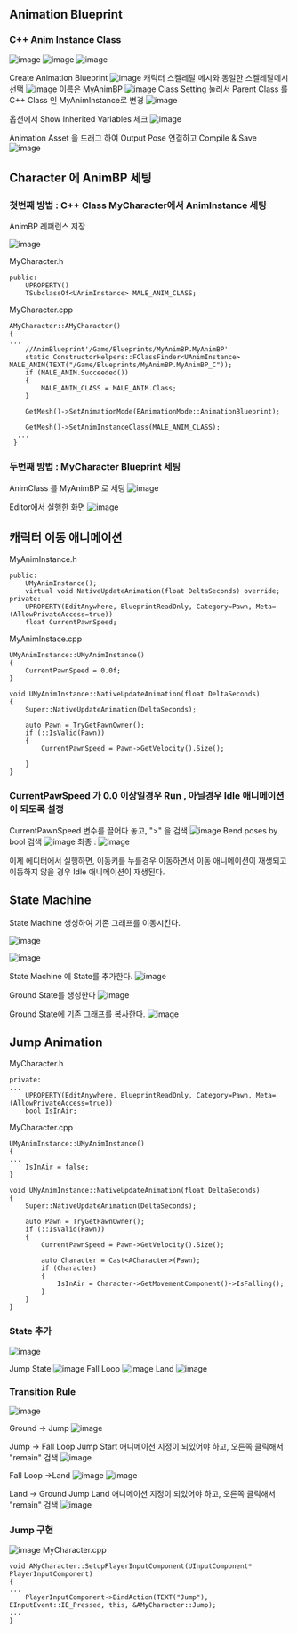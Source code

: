 ## Animation Blueprint 
### C++ Anim Instance Class
![image](https://user-images.githubusercontent.com/29656900/183334501-cbdadaf3-16ad-4c01-9c94-36ac08d216df.png)
![image](https://user-images.githubusercontent.com/29656900/183334598-014071fe-7a05-4d9e-8f2e-259e90e55139.png)
![image](https://user-images.githubusercontent.com/29656900/183334630-566c0738-8469-45d4-b6ba-6a8ff1c769fb.png)



Create Animation Blueprint 
![image](https://user-images.githubusercontent.com/29656900/183333625-03370f01-697c-4191-8f4a-dd5188ebb936.png)
캐릭터 스켈레탈 메시와 동일한 스켈레탈메시 선택
![image](https://user-images.githubusercontent.com/29656900/183335319-97fd9ad8-a050-427c-b4b9-6b6db5e17b16.png)
이름은 MyAnimBP 
![image](https://user-images.githubusercontent.com/29656900/183335417-285e3514-157b-4c5f-bab3-a411a0f8d3a6.png)
Class Setting 눌러서 Parent Class 를 C++ Class 인 MyAnimInstance로 변경
![image](https://user-images.githubusercontent.com/29656900/183335561-49991286-a47e-416c-853d-9defcf8046fc.png)

옵션에서 Show Inherited Variables 체크
![image](https://user-images.githubusercontent.com/29656900/183335758-4d3fe918-22f7-421f-aec7-0bf3d974e5d9.png)

Animation Asset 을 드래그 하여 Output Pose 연결하고 Compile & Save
![image](https://user-images.githubusercontent.com/29656900/183335968-6894d57a-fad2-4580-a5d1-ceb13a11b5c7.png)

## Character 에 AnimBP 세팅
### 첫번째 방법 : C++ Class MyCharacter에서 AnimInstance 세팅
AnimBP 레퍼런스 저장

![image](https://user-images.githubusercontent.com/29656900/183338372-f587912f-8261-4c7c-ad68-935cf3042074.png)

MyCharacter.h
```
public:
	UPROPERTY()
	TSubclassOf<UAnimInstance> MALE_ANIM_CLASS;
```
MyCharacter.cpp
```
AMyCharacter::AMyCharacter()
{
...
	//AnimBlueprint'/Game/Blueprints/MyAnimBP.MyAnimBP'
	static ConstructorHelpers::FClassFinder<UAnimInstance> MALE_ANIM(TEXT("/Game/Blueprints/MyAnimBP.MyAnimBP_C"));
	if (MALE_ANIM.Succeeded())
	{
		MALE_ANIM_CLASS = MALE_ANIM.Class;
	}

	GetMesh()->SetAnimationMode(EAnimationMode::AnimationBlueprint);

	GetMesh()->SetAnimInstanceClass(MALE_ANIM_CLASS);
  ...
 }
 ```

### 두번째 방법 : MyCharacter Blueprint 세팅
AnimClass 를 MyAnimBP 로 세팅
![image](https://user-images.githubusercontent.com/29656900/183336199-03f9046c-cf66-4b05-b15d-22d1f55c28c5.png)

Editor에서 실행한 화면
![image](https://user-images.githubusercontent.com/29656900/183336267-17925ea9-fdb5-4908-8fc5-fe8ad6960523.png)


## 캐릭터 이동 애니메이션

MyAnimInstance.h
```
public:
	UMyAnimInstance();
	virtual void NativeUpdateAnimation(float DeltaSeconds) override;
private:
	UPROPERTY(EditAnywhere, BlueprintReadOnly, Category=Pawn, Meta=(AllowPrivateAccess=true))
	float CurrentPawnSpeed;
```
MyAnimInstace.cpp
```
UMyAnimInstance::UMyAnimInstance()
{
	CurrentPawnSpeed = 0.0f;
}

void UMyAnimInstance::NativeUpdateAnimation(float DeltaSeconds)
{
	Super::NativeUpdateAnimation(DeltaSeconds);

	auto Pawn = TryGetPawnOwner();
	if (::IsValid(Pawn))
	{
		CurrentPawnSpeed = Pawn->GetVelocity().Size();
		
	}
}
```
### CurrentPawSpeed 가 0.0 이상일경우 Run , 아닐경우 Idle 애니메이션이 되도록 설정
CurrentPawnSpeed 변수를 끌어다 놓고, ">" 을 검색 
![image](https://user-images.githubusercontent.com/29656900/183343460-22d530d3-3dac-42b5-846e-72d8c32ac994.png)
Bend poses by bool 검색
![image](https://user-images.githubusercontent.com/29656900/183343553-8a0655cb-ac23-4cb9-8cd2-20e72bc6ba20.png)
최종 : 
![image](https://user-images.githubusercontent.com/29656900/183343667-a5a16e2d-19a3-4a9b-81e1-5e039a6e5414.png)


이제 에디터에서 실행하면, 이동키를 누를경우 이동하면서 이동 애니메이션이 재생되고 이동하지 않을 경우 Idle 애니메이션이 재생된다. 

## State Machine
State Machine 생성하여 기존 그래프를 이동시킨다.

![image](https://user-images.githubusercontent.com/29656900/183345211-cd55c667-d887-45a2-bbd3-7cf004743e3a.png)

![image](https://user-images.githubusercontent.com/29656900/183345424-9826b78d-9bc6-4c97-8297-bbbd2068bef6.png)

State Machine 에 State를 추가한다.
![image](https://user-images.githubusercontent.com/29656900/183345288-61848244-4453-4db2-9e93-8eb6ef8aa46c.png)

Ground State를 생성한다
![image](https://user-images.githubusercontent.com/29656900/183345322-f751e5f9-2fa8-400e-893c-ff84d19f1d2d.png)

Ground State에 기존 그래프를 복사한다.
![image](https://user-images.githubusercontent.com/29656900/183345378-0a29d8ab-989a-4940-af83-ee96a5827b2b.png)


## Jump Animation
MyCharacter.h
```
private:
...
	UPROPERTY(EditAnywhere, BlueprintReadOnly, Category=Pawn, Meta=(AllowPrivateAccess=true))
	bool IsInAir;
```
MyCharacter.cpp
```
UMyAnimInstance::UMyAnimInstance()
{
...
	IsInAir = false;
}

void UMyAnimInstance::NativeUpdateAnimation(float DeltaSeconds)
{
	Super::NativeUpdateAnimation(DeltaSeconds);

	auto Pawn = TryGetPawnOwner();
	if (::IsValid(Pawn))
	{
		CurrentPawnSpeed = Pawn->GetVelocity().Size();
		
		auto Character = Cast<ACharacter>(Pawn);
		if (Character)
		{
			IsInAir = Character->GetMovementComponent()->IsFalling();
		}
	}
}
```

### State 추가
![image](https://user-images.githubusercontent.com/29656900/183347337-1ba7d6b3-2a99-4fa2-b337-b0ed6aad56a9.png)

Jump State
![image](https://user-images.githubusercontent.com/29656900/183347439-5984e9b4-7de0-4e3f-bf81-6d2fdb4327b1.png)
Fall Loop
![image](https://user-images.githubusercontent.com/29656900/183347506-b0b6a057-c065-4203-ba24-099e0b6a94fd.png)
Land
![image](https://user-images.githubusercontent.com/29656900/183347580-d4237543-7917-468b-92e1-888b68f0334e.png)

### Transition Rule
![image](https://user-images.githubusercontent.com/29656900/183347738-8951c101-25c3-40df-a2d4-0d89071d06c0.png)

Ground -> Jump
![image](https://user-images.githubusercontent.com/29656900/183349456-50a8aecf-6c34-416e-ba92-7c7bc5024e66.png)

Jump -> Fall Loop
Jump Start 애니메이션 지정이 되있어야 하고, 오른쪽 클릭해서 "remain" 검색 
![image](https://user-images.githubusercontent.com/29656900/183553944-0251550f-76c0-4880-8945-5a5a6598f38e.png)



Fall Loop ->Land
![image](https://user-images.githubusercontent.com/29656900/183349273-d9d965a4-d9d2-469b-8ea6-cb2c3efc36c6.png)
![image](https://user-images.githubusercontent.com/29656900/183349407-195e7a8e-fb23-4969-a929-5294b9eedfa9.png)

Land -> Ground
Jump Land 애니메이션 지정이 되있어야 하고, 오른쪽 클릭해서 "remain" 검색 
![image](https://user-images.githubusercontent.com/29656900/183554008-c9a5a351-76a9-4634-9575-ba43d85dfe77.png)


### Jump 구현
![image](https://user-images.githubusercontent.com/29656900/183349748-7ef5a3a8-a466-4ab9-ab21-918293cbcbbe.png)
MyCharacter.cpp
```
void AMyCharacter::SetupPlayerInputComponent(UInputComponent* PlayerInputComponent)
{
...
	PlayerInputComponent->BindAction(TEXT("Jump"), EInputEvent::IE_Pressed, this, &AMyCharacter::Jump);
...
}
```
